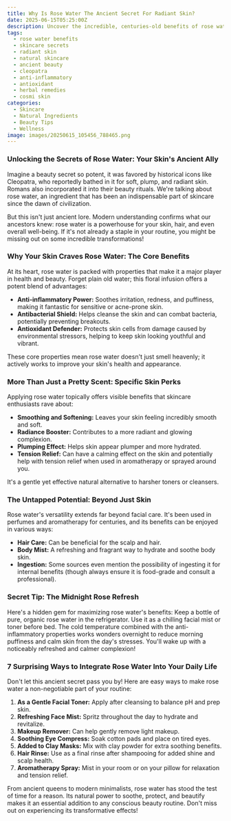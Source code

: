 ```yaml
---
title: Why Is Rose Water The Ancient Secret For Radiant Skin?
date: 2025-06-15T05:25:00Z
description: Uncover the incredible, centuries-old benefits of rose water for smooth, plump, and glowing skin. Learn why this natural wonder belongs in your routine!
tags:
  - rose water benefits
  - skincare secrets
  - radiant skin
  - natural skincare
  - ancient beauty
  - cleopatra
  - anti-inflammatory
  - antioxidant
  - herbal remedies
  - cosmi skin
categories:
  - Skincare
  - Natural Ingredients
  - Beauty Tips
  - Wellness
image: images/20250615_105456_788465.png
---
```


### Unlocking the Secrets of Rose Water: Your Skin's Ancient Ally

Imagine a beauty secret so potent, it was favored by historical icons like Cleopatra, who reportedly bathed in it for soft, plump, and radiant skin. Romans also incorporated it into their beauty rituals. We're talking about rose water, an ingredient that has been an indispensable part of skincare since the dawn of civilization.

But this isn't just ancient lore. Modern understanding confirms what our ancestors knew: rose water is a powerhouse for your skin, hair, and even overall well-being. If it's not already a staple in your routine, you might be missing out on some incredible transformations!

### Why Your Skin Craves Rose Water: The Core Benefits

At its heart, rose water is packed with properties that make it a major player in health and beauty. Forget plain old water; this floral infusion offers a potent blend of advantages:

*   **Anti-inflammatory Power:** Soothes irritation, redness, and puffiness, making it fantastic for sensitive or acne-prone skin.
*   **Antibacterial Shield:** Helps cleanse the skin and can combat bacteria, potentially preventing breakouts.
*   **Antioxidant Defender:** Protects skin cells from damage caused by environmental stressors, helping to keep skin looking youthful and vibrant.

These core properties mean rose water doesn't just smell heavenly; it actively works to improve your skin's health and appearance.

### More Than Just a Pretty Scent: Specific Skin Perks

Applying rose water topically offers visible benefits that skincare enthusiasts rave about:

*   **Smoothing and Softening:** Leaves your skin feeling incredibly smooth and soft.
*   **Radiance Booster:** Contributes to a more radiant and glowing complexion.
*   **Plumping Effect:** Helps skin appear plumper and more hydrated.
*   **Tension Relief:** Can have a calming effect on the skin and potentially help with tension relief when used in aromatherapy or sprayed around you.

It's a gentle yet effective natural alternative to harsher toners or cleansers.

### The Untapped Potential: Beyond Just Skin

Rose water's versatility extends far beyond facial care. It's been used in perfumes and aromatherapy for centuries, and its benefits can be enjoyed in various ways:

*   **Hair Care:** Can be beneficial for the scalp and hair.
*   **Body Mist:** A refreshing and fragrant way to hydrate and soothe body skin.
*   **Ingestion:** Some sources even mention the possibility of ingesting it for internal benefits (though always ensure it is food-grade and consult a professional).

### Secret Tip: The Midnight Rose Refresh

Here's a hidden gem for maximizing rose water's benefits: Keep a bottle of pure, organic rose water in the refrigerator. Use it as a chilling facial mist or toner before bed. The cold temperature combined with the anti-inflammatory properties works wonders overnight to reduce morning puffiness and calm skin from the day's stresses. You'll wake up with a noticeably refreshed and calmer complexion!

### 7 Surprising Ways to Integrate Rose Water Into Your Daily Life

Don't let this ancient secret pass you by! Here are easy ways to make rose water a non-negotiable part of your routine:

1.  **As a Gentle Facial Toner:** Apply after cleansing to balance pH and prep skin.
2.  **Refreshing Face Mist:** Spritz throughout the day to hydrate and revitalize.
3.  **Makeup Remover:** Can help gently remove light makeup.
4.  **Soothing Eye Compress:** Soak cotton pads and place on tired eyes.
5.  **Added to Clay Masks:** Mix with clay powder for extra soothing benefits.
6.  **Hair Rinse:** Use as a final rinse after shampooing for added shine and scalp health.
7.  **Aromatherapy Spray:** Mist in your room or on your pillow for relaxation and tension relief.

From ancient queens to modern minimalists, rose water has stood the test of time for a reason. Its natural power to soothe, protect, and beautify makes it an essential addition to any conscious beauty routine. Don't miss out on experiencing its transformative effects!

